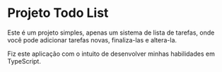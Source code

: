 # Projeto Todo List 

Este é um projeto simples, apenas um sistema de lista de tarefas, onde você pode adicionar tarefas novas, finaliza-las e altera-la.

Fiz este aplicação com o intuito de desenvolver minhas habilidades em TypeScript.

